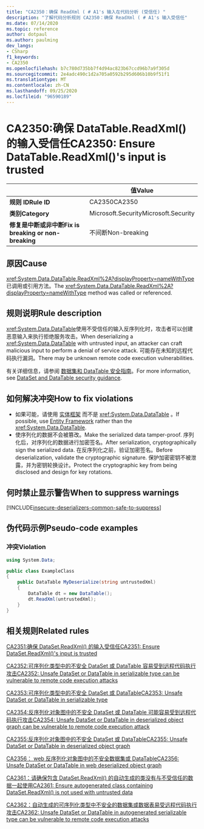 ```yaml
---
title: "CA2350：确保 ReadXml ( # A1's 输入在代码分析 (受信任) "
description: "了解代码分析规则 CA2350：确保 ReadXml ( # A1's 输入受信任"
ms.date: 07/14/2020
ms.topic: reference
author: dotpaul
ms.author: paulming
dev_langs:
- CSharp
f1_keywords:
- CA2350
ms.openlocfilehash: b7c780d735bb7f4d94ac823b67ccd96b7a9f305d
ms.sourcegitcommit: 2e4adc490c1d2a705a0592b295d606b10b9f51f1
ms.translationtype: MT
ms.contentlocale: zh-CN
ms.lasthandoff: 09/25/2020
ms.locfileid: "96590189"
---
```

# <a name="ca2350-ensure-datatablereadxmls-input-is-trusted"></a><span data-ttu-id="01cf3-103">CA2350:确保 DataTable.ReadXml() 的输入受信任</span><span class="sxs-lookup"><span data-stu-id="01cf3-103">CA2350: Ensure DataTable.ReadXml()'s input is trusted</span></span>

| | <span data-ttu-id="01cf3-104">值</span><span class="sxs-lookup"><span data-stu-id="01cf3-104">Value</span></span> |
|-|-|
| <span data-ttu-id="01cf3-105">**规则 ID**</span><span class="sxs-lookup"><span data-stu-id="01cf3-105">**Rule ID**</span></span> |<span data-ttu-id="01cf3-106">CA2350</span><span class="sxs-lookup"><span data-stu-id="01cf3-106">CA2350</span></span>|
| <span data-ttu-id="01cf3-107">**类别**</span><span class="sxs-lookup"><span data-stu-id="01cf3-107">**Category**</span></span> |<span data-ttu-id="01cf3-108">Microsoft.Security</span><span class="sxs-lookup"><span data-stu-id="01cf3-108">Microsoft.Security</span></span>|
| <span data-ttu-id="01cf3-109">**修复是中断或非中断**</span><span class="sxs-lookup"><span data-stu-id="01cf3-109">**Fix is breaking or non-breaking**</span></span> |<span data-ttu-id="01cf3-110">不间断</span><span class="sxs-lookup"><span data-stu-id="01cf3-110">Non-breaking</span></span>|

## <a name="cause"></a><span data-ttu-id="01cf3-111">原因</span><span class="sxs-lookup"><span data-stu-id="01cf3-111">Cause</span></span>

<span data-ttu-id="01cf3-112"><xref:System.Data.DataTable.ReadXml%2A?displayProperty=nameWithType>已调用或引用方法。</span><span class="sxs-lookup"><span data-stu-id="01cf3-112">The <xref:System.Data.DataTable.ReadXml%2A?displayProperty=nameWithType> method was called or referenced.</span></span>

## <a name="rule-description"></a><span data-ttu-id="01cf3-113">规则说明</span><span class="sxs-lookup"><span data-stu-id="01cf3-113">Rule description</span></span>

<span data-ttu-id="01cf3-114"><xref:System.Data.DataTable>使用不受信任的输入反序列化时，攻击者可以创建恶意输入来执行拒绝服务攻击。</span><span class="sxs-lookup"><span data-stu-id="01cf3-114">When deserializing a <xref:System.Data.DataTable> with untrusted input, an attacker can craft malicious input to perform a denial of service attack.</span></span> <span data-ttu-id="01cf3-115">可能存在未知的远程代码执行漏洞。</span><span class="sxs-lookup"><span data-stu-id="01cf3-115">There may be unknown remote code execution vulnerabilities.</span></span>

<span data-ttu-id="01cf3-116">有关详细信息，请参阅 [数据集和 DataTable 安全指南](https://go.microsoft.com/fwlink/?linkid=2132227)。</span><span class="sxs-lookup"><span data-stu-id="01cf3-116">For more information, see [DataSet and DataTable security guidance](https://go.microsoft.com/fwlink/?linkid=2132227).</span></span>

## <a name="how-to-fix-violations"></a><span data-ttu-id="01cf3-117">如何解决冲突</span><span class="sxs-lookup"><span data-stu-id="01cf3-117">How to fix violations</span></span>

- <span data-ttu-id="01cf3-118">如果可能，请使用 [实体框架](/ef/) 而不是 <xref:System.Data.DataTable> 。</span><span class="sxs-lookup"><span data-stu-id="01cf3-118">If possible, use [Entity Framework](/ef/) rather than the <xref:System.Data.DataTable>.</span></span>
- <span data-ttu-id="01cf3-119">使序列化的数据不会被篡改。</span><span class="sxs-lookup"><span data-stu-id="01cf3-119">Make the serialized data tamper-proof.</span></span> <span data-ttu-id="01cf3-120">序列化后，对序列化的数据进行加密签名。</span><span class="sxs-lookup"><span data-stu-id="01cf3-120">After serialization, cryptographically sign the serialized data.</span></span> <span data-ttu-id="01cf3-121">在反序列化之前，验证加密签名。</span><span class="sxs-lookup"><span data-stu-id="01cf3-121">Before deserialization, validate the cryptographic signature.</span></span> <span data-ttu-id="01cf3-122">保护加密密钥不被泄露，并为密钥轮换设计。</span><span class="sxs-lookup"><span data-stu-id="01cf3-122">Protect the cryptographic key from being disclosed and design for key rotations.</span></span>

## <a name="when-to-suppress-warnings"></a><span data-ttu-id="01cf3-123">何时禁止显示警告</span><span class="sxs-lookup"><span data-stu-id="01cf3-123">When to suppress warnings</span></span>

[!INCLUDE[insecure-deserializers-common-safe-to-suppress](~/includes/code-analysis/insecure-deserializers-common-safe-to-suppress.md)]

## <a name="pseudo-code-examples"></a><span data-ttu-id="01cf3-124">伪代码示例</span><span class="sxs-lookup"><span data-stu-id="01cf3-124">Pseudo-code examples</span></span>

### <a name="violation"></a><span data-ttu-id="01cf3-125">冲突</span><span class="sxs-lookup"><span data-stu-id="01cf3-125">Violation</span></span>

```csharp
using System.Data;

public class ExampleClass
{
    public DataTable MyDeserialize(string untrustedXml)
    {
        DataTable dt = new DataTable();
        dt.ReadXml(untrustedXml);
    }
}
```

## <a name="related-rules"></a><span data-ttu-id="01cf3-126">相关规则</span><span class="sxs-lookup"><span data-stu-id="01cf3-126">Related rules</span></span>

[<span data-ttu-id="01cf3-127">CA2351:确保 DataSet.ReadXml() 的输入受信任</span><span class="sxs-lookup"><span data-stu-id="01cf3-127">CA2351: Ensure DataSet.ReadXml()'s input is trusted</span></span>](ca2351.md)

[<span data-ttu-id="01cf3-128">CA2352:可序列化类型中的不安全 DataSet 或 DataTable 容易受到远程代码执行攻击</span><span class="sxs-lookup"><span data-stu-id="01cf3-128">CA2352: Unsafe DataSet or DataTable in serializable type can be vulnerable to remote code execution attacks</span></span>](ca2352.md)

[<span data-ttu-id="01cf3-129">CA2353:可序列化类型中的不安全 DataSet 或 DataTable</span><span class="sxs-lookup"><span data-stu-id="01cf3-129">CA2353: Unsafe DataSet or DataTable in serializable type</span></span>](ca2353.md)

[<span data-ttu-id="01cf3-130">CA2354:反序列化对象图中的不安全 DataSet 或 DataTable 可能容易受到远程代码执行攻击</span><span class="sxs-lookup"><span data-stu-id="01cf3-130">CA2354: Unsafe DataSet or DataTable in deserialized object graph can be vulnerable to remote code execution attack</span></span>](ca2354.md)

[<span data-ttu-id="01cf3-131">CA2355:反序列化对象图中的不安全 DataSet 或 DataTable</span><span class="sxs-lookup"><span data-stu-id="01cf3-131">CA2355: Unsafe DataSet or DataTable in deserialized object graph</span></span>](ca2355.md)

[<span data-ttu-id="01cf3-132">CA2356： web 反序列化对象图中的不安全数据集或 DataTable</span><span class="sxs-lookup"><span data-stu-id="01cf3-132">CA2356: Unsafe DataSet or DataTable in web deserialized object graph</span></span>](ca2356.md)

[<span data-ttu-id="01cf3-133">CA2361：请确保包含 DataSet.ReadXml() 的自动生成的类没有与不受信任的数据一起使用</span><span class="sxs-lookup"><span data-stu-id="01cf3-133">CA2361: Ensure autogenerated class containing DataSet.ReadXml() is not used with untrusted data</span></span>](ca2361.md)

[<span data-ttu-id="01cf3-134">CA2362：自动生成的可序列化类型中不安全的数据集或数据表易受远程代码执行攻击</span><span class="sxs-lookup"><span data-stu-id="01cf3-134">CA2362: Unsafe DataSet or DataTable in autogenerated serializable type can be vulnerable to remote code execution attacks</span></span>](ca2362.md)
